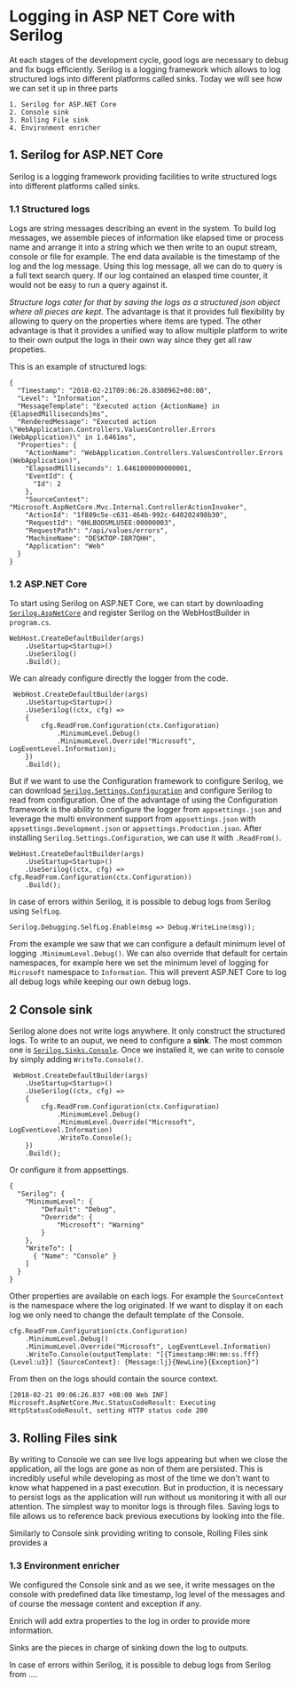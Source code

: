 # Logging in ASP NET Core with Serilog

At each stages of the development cycle, good logs are necessary to debug and fix bugs efficiently.
Serilog is a logging framework which allows to log structured logs into different platforms called sinks.
Today we will see how we can set it up in three parts

```
1. Serilog for ASP.NET Core
2. Console sink
3. Rolling File sink
4. Environment enricher
```

## 1. Serilog for ASP.NET Core

Serilog is a logging framework providing facilities to write structured logs into different platforms called sinks.

### 1.1 Structured logs

Logs are string messages describing an event in the system. To build log messages, we assemble pieces of information like elapsed time or process name and arrange it into a string which we then write to an ouput stream, console or file for example.
The end data available is the timestamp of the log and the log message. Using this log message, all we can do to query is a full text search query.
If our log contained an elasped time counter, it would not be easy to run a query against it.

_Structure logs cater for that by saving the logs as a structured json object where all pieces are kept_. The advantage is that it provides full flexibility by allowing to query on the properties where items are typed. The other advantage is that it provides a unified way to allow multiple platform to write to their own output the logs in their own way since they get all raw propeties.

This is an example of structured logs:

```
{
  "Timestamp": "2018-02-21T09:06:26.8380962+08:00",
  "Level": "Information",
  "MessageTemplate": "Executed action {ActionName} in {ElapsedMilliseconds}ms",
  "RenderedMessage": "Executed action \"WebApplication.Controllers.ValuesController.Errors (WebApplication)\" in 1.6461ms",
  "Properties": {
    "ActionName": "WebApplication.Controllers.ValuesController.Errors (WebApplication)",
    "ElapsedMilliseconds": 1.6461000000000001,
    "EventId": {
      "Id": 2
    },
    "SourceContext": "Microsoft.AspNetCore.Mvc.Internal.ControllerActionInvoker",
    "ActionId": "1f889c5e-c631-464b-992c-640202498b30",
    "RequestId": "0HLBOOSMLU5EE:00000003",
    "RequestPath": "/api/values/errors",
    "MachineName": "DESKTOP-I8R7QHH",
    "Application": "Web"
  }
}
```

### 1.2 ASP.NET Core

To start using Serilog on ASP.NET Core, we can start by downloading [`Serilog.AspNetCore`](https://www.nuget.org/packages/Serilog.AspNetCore) and register Serilog on the WebHostBuilder in `program.cs`.

```
WebHost.CreateDefaultBuilder(args)
    .UseStartup<Startup>()
    .UseSerilog()
    .Build();
```

We can already configure directly the logger from the code.

```
 WebHost.CreateDefaultBuilder(args)
    .UseStartup<Startup>()
    .UseSerilog((ctx, cfg) =>
    {
        cfg.ReadFrom.Configuration(ctx.Configuration)
            .MinimumLevel.Debug()
            .MinimumLevel.Override("Microsoft", LogEventLevel.Information);
    })
    .Build();
```

But if we want to use the Configuration framework to configure Serilog, we can download [`Serilog.Settings.Configuration`](https://www.nuget.org/packages/Serilog.Settings.Configuration) and configure Serilog to read from configuration.
One of the advantage of using the Configuration framework is the ability to configure the logger from `appsettings.json` and leverage the multi environment support from `appsettings.json` with `appsettings.Development.json` or `appsettings.Production.json`. After installing `Serilog.Settings.Configuration`, we can use it with `.ReadFrom()`.

```
WebHost.CreateDefaultBuilder(args)
    .UseStartup<Startup>()
    .UseSerilog((ctx, cfg) => cfg.ReadFrom.Configuration(ctx.Configuration))
    .Build();
```

In case of errors within Serilog, it is possible to debug logs from Serilog using `SelfLog`.

```
Serilog.Debugging.SelfLog.Enable(msg => Debug.WriteLine(msg));
```

From the example we saw that we can configure a default minimum level of logging `.MinimumLevel.Debug()`. We can also override that default for certain namespaces, for example here we set the minimum level of logging for `Microsoft` namespace to `Information`. This will prevent ASP.NET Core to log all debug logs while keeping our own debug logs.

## 2 Console sink

Serilog alone does not write logs anywhere. It only construct the structured logs. To write to an ouput, we need to configure a __sink__. The most common one is [`Serilog.Sinks.Console`](https://www.nuget.org/packages/Serilog.Sinks.Console). Once we installed it, we can write to console by simply adding `WriteTo.Console()`.

```
 WebHost.CreateDefaultBuilder(args)
    .UseStartup<Startup>()
    .UseSerilog((ctx, cfg) =>
    {
        cfg.ReadFrom.Configuration(ctx.Configuration)
            .MinimumLevel.Debug()
            .MinimumLevel.Override("Microsoft", LogEventLevel.Information)
            .WriteTo.Console();
    })
    .Build();
```

Or configure it from appsettings.

```
{
  "Serilog": {
    "MinimumLevel": {
        "Default": "Debug",
        "Override": {
            "Microsoft": "Warning"
        }
    },
    "WriteTo": [
      { "Name": "Console" }
    ]
  }
}
```

Other properties are available on each logs. For example the `SourceContext` is the namespace where the log originated. If we want to display it on each log we only need to change the default template of the Console.

```
cfg.ReadFrom.Configuration(ctx.Configuration)
    .MinimumLevel.Debug()
    .MinimumLevel.Override("Microsoft", LogEventLevel.Information)
    .WriteTo.Console(outputTemplate: "[{Timestamp:HH:mm:ss.fff} {Level:u3}] {SourceContext}: {Message:lj}{NewLine}{Exception}")
```

From then on the logs should contain the source context.

```
[2018-02-21 09:06:26.837 +08:00 Web INF] Microsoft.AspNetCore.Mvc.StatusCodeResult: Executing HttpStatusCodeResult, setting HTTP status code 200
```

## 3. Rolling Files sink

By writing to Console we can see live logs appearing but when we close the application, all the logs are gone as non of them are persisted. This is incredibly useful while developing as most of the time we don't want to know what happened in a past execution.
But in production, it is necessary to persist logs as the application will run without us monitoring it with all our attention.
The simplest way to monitor logs is through files. Saving logs to file allows us to reference back previous executions by looking into the file.

Similarly to Console sink providing writing to console, Rolling Files sink provides a


### 1.3 Environment enricher

We configured the Console sink and as we see,  it write messages on the console with predefined data like timestamp, log level of the messages and of course the message content and exception if any.



Enrich will add extra properties to the log in order to provide more information.

Sinks are the pieces in charge of sinking down the log to outputs.

In case of errors within Serilog, it is possible to debug logs from Serilog from ....

